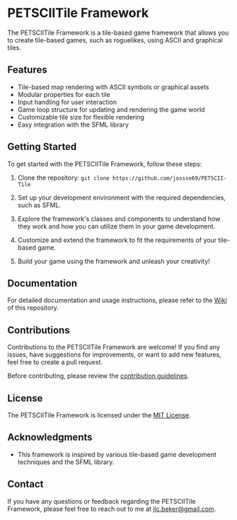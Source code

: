 # PETSCIITile Framework

The PETSCIITile Framework is a tile-based game framework that allows you to create tile-based games, such as roguelikes, using ASCII and graphical tiles.

## Features

- Tile-based map rendering with ASCII symbols or graphical assets
- Modular properties for each tile
- Input handling for user interaction
- Game loop structure for updating and rendering the game world
- Customizable tile size for flexible rendering
- Easy integration with the SFML library

## Getting Started

To get started with the PETSCIITile Framework, follow these steps:

1. Clone the repository:
`git clone https://github.com/jossse69/PETSCII-Tile`

2. Set up your development environment with the required dependencies, such as SFML.

3. Explore the framework's classes and components to understand how they work and how you can utilize them in your game development.

4. Customize and extend the framework to fit the requirements of your tile-based game.

5. Build your game using the framework and unleash your creativity!

## Documentation

For detailed documentation and usage instructions, please refer to the [Wiki](https://github.com/your-username/PETSCIITile/wiki) of this repository.

## Contributions

Contributions to the PETSCIITile Framework are welcome! If you find any issues, have suggestions for improvements, or want to add new features, feel free to create a pull request.

Before contributing, please review the [contribution guidelines](CONTRIBUTING.md).

## License

The PETSCIITile Framework is licensed under the [MIT License](LICENSE).

## Acknowledgments

- This framework is inspired by various tile-based game development techniques and the SFML library.

## Contact

If you have any questions or feedback regarding the PETSCIITile Framework, please feel free to reach out to me at [jlc.beker@gmail.com](mailto:jlc.beker@gmail.com).

